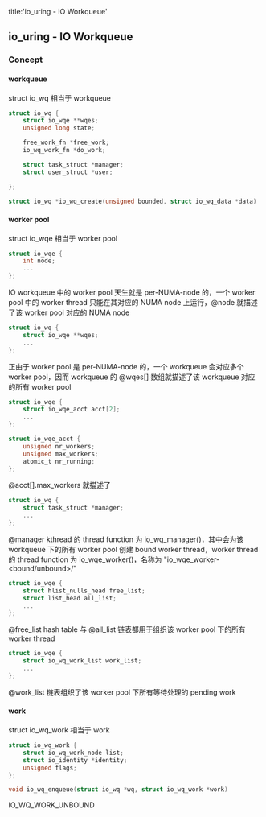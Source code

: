 title:'io_uring - IO Workqueue'
## io_uring - IO Workqueue


### Concept

#### workqueue

struct io_wq 相当于 workqueue

```c
struct io_wq {
	struct io_wqe **wqes;
	unsigned long state;

	free_work_fn *free_work;
	io_wq_work_fn *do_work;

	struct task_struct *manager;
	struct user_struct *user;

};
```

```c
struct io_wq *io_wq_create(unsigned bounded, struct io_wq_data *data)
```


#### worker pool

struct io_wqe 相当于 worker pool

```c
struct io_wqe {
	int node;
	...
};
```

IO workqueue 中的 worker pool 天生就是 per-NUMA-node 的，一个 worker pool 中的 worker thread 只能在其对应的 NUMA node 上运行，@node 就描述了该 worker pool 对应的 NUMA node


```c
struct io_wq {
	struct io_wqe **wqes;
	...
};
```

正由于 worker pool 是 per-NUMA-node 的，一个 workqueue 会对应多个 worker pool，因而 workqueue 的 @wqes[] 数组就描述了该 workqueue 对应的所有 worker pool


```c
struct io_wqe {
	struct io_wqe_acct acct[2];
	...
};
```

```c
struct io_wqe_acct {
	unsigned nr_workers;
	unsigned max_workers;
	atomic_t nr_running;
};
```

@acct[].max_workers 就描述了


```c
struct io_wq {
	struct task_struct *manager;
	...
};
```

@manager kthread 的 thread function 为 io_wq_manager()，其中会为该 workqueue 下的所有 worker pool 创建 bound worker thread，worker thread 的 thread function 为 io_wqe_worker()，名称为 "io_wqe_worker-<bound/unbound>/<node>"


```c
struct io_wqe {
	struct hlist_nulls_head free_list;
	struct list_head all_list;
	...
};
```

@free_list hash table 与 @all_list 链表都用于组织该 worker pool 下的所有 worker thread


```c
struct io_wqe {
	struct io_wq_work_list work_list;
	...
};
```

@work_list 链表组织了该 worker pool 下所有等待处理的 pending work


#### work

struct io_wq_work 相当于 work

```c
struct io_wq_work {
	struct io_wq_work_node list;
	struct io_identity *identity;
	unsigned flags;
};
```


```c
void io_wq_enqueue(struct io_wq *wq, struct io_wq_work *work)
```



IO_WQ_WORK_UNBOUND
